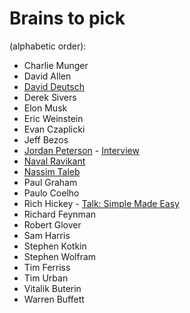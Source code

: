 # Brains to pick

(alphabetic order):

- Charlie Munger
- David Allen
- [David Deutsch](https://twitter.com/DavidDeutschOxf)
- Derek Sivers
- Elon Musk
- Eric Weinstein
- Evan Czaplicki
- Jeff Bezos
- [Jordan Peterson](https://twitter.com/jordanbpeterson) - [Interview](https://tim.blog/2021/03/01/jordan-peterson/)
- [Naval Ravikant](https://twitter.com/naval)
- [Nassim Taleb](https://twitter.com/nntaleb)
- Paul Graham
- Paulo Coelho
- Rich Hickey - [Talk: Simple Made Easy](www.infoq.com/presentations/Simple-Made-Easy)
- Richard Feynman 
- Robert Glover
- Sam Harris
- Stephen Kotkin
- Stephen Wolfram
- Tim Ferriss
- Tim Urban
- Vitalik Buterin
- Warren Buffett

<!--
- Ausguste Escoffier
- Rollo Tomassi
- Milton Friedman
- Mark Manson
- Abbas (iran - photojournalist)
any females? Any non american?
- Pawel Kuczynski (illustrator)
- Mario Puppo (illustrator)
- Edward Tufte
- Sarah Tavel (ex pinterest ceo)
-->